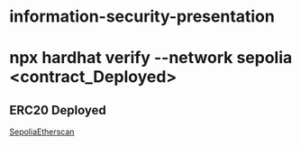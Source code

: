 # information-security-presentation

# npx hardhat verify --network sepolia <contract_Deployed>

## ERC20 Deployed

[SepoliaEtherscan](https://sepolia.etherscan.io/address/0xae58eef0018b8ae7e6603af61889dc2b6507ff3b#readContract)
